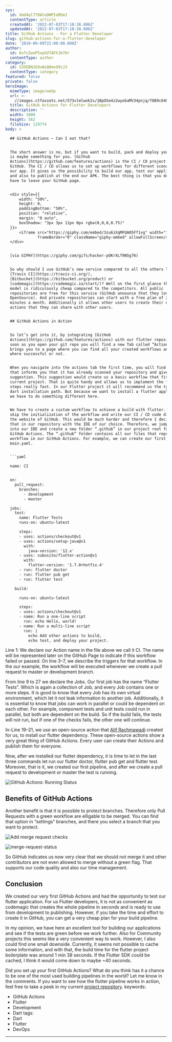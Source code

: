 ```yaml
---
sys:
  id: Xmd4ql770AtoDWPIeRDmJ
  contentType: article
  createdAt: '2022-07-03T17:18:38.606Z'
  updatedAt: '2022-07-03T17:18:38.606Z'
title: GitHub Actions - For a Flutter Developer
slug: github-actions-for-a-flutter-developer
date: '2019-09-09T22:00:00.000Z'
author:
  id: 6xfcZwoP5xpGVTAFhJb76r
  contentType: author
category:
  id: 535EBNJG9vWsQ8mvO9iJ3
  contentType: category
featured: false
private: false
heroImage:
  mimeType: image/webp
  url: >-
    //images.ctfassets.net/573xlmlwok2s/1BpOSe4z2wyobaMV34pnjq/f889c640bdb8c5340c93143c682fc30e/github-actions.webp
  title: GitHub Actions for Flutter Developers
  description: ''
  width: 1000
  height: 562
  fileSize: 119774
body: >

  ## GitHub Actions — Can I eat that?


  The short answer is no, but if you want to build, pack and deploy your app, it
  is maybe something for you. [Github
  Actions](https://github.com/features/actions) is the CI / CD project from
  GitHub. The CI / CD allows us to set up workflows for different scenarios of
  our app. It gives us the possibility to build our app, test our application
  and also to publish at the end our APK. The best thing is that you dont even
  have to leave your GitHub page.


  <div style={{
      width: "50%",
      height: 0,
      paddingBottom: "50%",
      position: "relative",
      margin: "0 auto",
      boxShadow: "3px 3px 11px 0px rgba(0,0,0,0.75)"
  }}>
      <iframe src="https://giphy.com/embed/3zu6iXqMFQA05Ff1vg" width="100%" height="100%" style={{position: "absolute"}}
              frameBorder="0" className="giphy-embed" allowFullScreen/>
  </div>


  [via GIPHY](https://giphy.com/gifs/hacker-pOKrXLf9N5g76)


  So why should I use GitHub’s new service compared to all the others like
  [Travis CI](https://travis-ci.org/),
  [Bitbucket](https://bitbucket.org/product) or
  [codemagic](https://codemagic.io/start/)? Well on the first glance the pricing
  model is ridiculously cheap compared to the competitors. All public
  repositories are free for this service (GitHub announce that they love
  OpenSource). And private repositories can start with a free plan of 2000 build
  minutes a month. Additionally it allows other users to create their own
  actions that they can share with other users.


  ## GitHub Actions in Action


  So let’s get into it, by integrating [GitHub
  Actions](https://github.com/features/actions) with our flutter repository. As
  soon as you open your git repo you will find a new Tab called “Actions”. This
  brings you to a page where you can find all your created workflows and if they
  where successful or not.


  When you navigate into the actions tab the first time, you will find a message
  that informs you that it has already scanned your repository and gives you a
  suggestion. This suggestion would create us a basic workflow that fits our
  current project. That is quite handy and allows us to implement the first
  steps really fast. In our Flutter project it will recommend us the typical
  dart installation path. But because we want to install a flutter application
  we have to do something different here.


  We have to create a custom workflow to achieve a build with flutter. We could
  skip the initialization of the workflow and write our CI / CD code directly on
  the website of GitHub. This would be much harder and therefore I decided to do
  that in our repository with the IDE of our choice. Therefore, we jump right
  into our IDE and create a new folder “.github” in our project root for our
  GitHub Actions. The “.github” folder contains all our files that represents a
  workflow in our GitHub Actions. For example, we can create our first
  main.yaml.


  ```yaml

  name: CI


  on:
    pull_request:
      branches:
        - development
        - master

  jobs:
    test:
      name: Flutter Tests
      runs-on: ubuntu-latest

      steps:
      - uses: actions/checkout@v1
      - uses: actions/setup-java@v1
        with:
          java-version: '12.x'
      - uses: subosito/flutter-action@v1
        with:
          flutter-version: '1.7.8+hotfix.4'
      - run: flutter doctor
      - run: flutter pub get
      - run: flutter test

    build:

      runs-on: ubuntu-latest

      steps:
      - uses: actions/checkout@v1
      - name: Run a one-line script
        run: echo Hello, world!
      - name: Run a multi-line script
        run: |
          echo Add other actions to build,
          echo test, and deploy your project.
  ```


  Line 1: We declare our Action name in the file above we call it CI. The name
  will be represented later on the GitHub Page to indicate if this workflow
  failed or passed. On line 3–7, we describe the triggers for that workflow. In
  the our example, the workflow will be executed whenever we create a pull
  request to master or development branch.


  From line 9 to 27 we declare the Jobs. Our first job has the name “Flutter
  Tests”. Which is again a collection of Job, and every Job contains one or more
  steps. It is good to know that every Job has its own virtual environment,
  which let it not leak information to another job. Additionally, it is
  essential to know that jobs can work in parallel or could be dependent on each
  other. For example, component tests and unit tests could run in parallel, but
  both are dependent on the build. So if the build fails, the tests will not
  run, but if one of the checks fails, the other one will continue.


  In-Line 19–21, we use an open-source action that [Alif
  Rachmawadi](https://github.com/subosito) created for us, to install our
  flutter dependency. These open-source actions show a very great thing of
  GitHub Actions. Every user can create their Actions and publish them for
  everyone.


  Now, after we installed our flutter dependency, it is time to let in the last
  three commands let run our flutter doctor, flutter pub get and flutter test.
  Moreover, that is it, we created our first pipeline, and after we create a
  pull request to development or master the test is running.


  ![GitHub Actions: Running
  Status](//images.ctfassets.net/573xlmlwok2s/1bXy6Ifd38r1F0mi4CjnIh/df6fe7091ca71ccaec35f6b96ea4edad/workflow-runs.webp)


  ## Benefits of GitHub Actions

  Another benefit is that it is possible to protect branches. Therefore only
  Pull Requests with a green workflow are elligable to be merged. You can find
  that option in “settings” branches, and there you select a branch that you
  want to protect.


  ![Add merge request
  checks](//images.ctfassets.net/573xlmlwok2s/41Iokg1FijFMNl22kF3vt7/f9b025347deff1e6a4f943d954564ae9/improve-merge-requests.png)

  ![merge-request-status](//images.ctfassets.net/573xlmlwok2s/5BNgB6wGNGnnmXBYixoOjc/1b497212a67f3f30a081e7377998b5dc/merge-request-status.png)


  So GitHub indicates us now very clear that we should not merge it and other
  contributors are not even allowed to merge without a green flag. That supports
  our code quality and also our time management.


  ## Conclusion

  We created our very first GitHub Actions and had the opportunity to test our
  flutter application. For us Flutter developers, it is not as convenient as
  codemagic that creates the whole pipeline in seconds and is ready to use from
  development to publishing. However, if you take the time and effort to create
  it in GitHub, you can get a very cheap plan for your build pipeline.


  In my opinion, we have here an excellent tool for building our applications
  and see if the tests are green before we work further. Also for Community
  projects this seems like a very convenient way to work. However, I also could
  find one small downside. Currently, it seems not possible to cache some
  information, and with that, the build time for the flutter project boilerplate
  was around 1 min 38 seconds. If the Flutter SDK could be cached, I think it
  would come down to maybe ~40 seconds.


  Did you set up your first GitHub Actions? What do you think has it a chance to
  be one of the most used building pipelines in the world? Let me know in the
  comments. If you want to see how the flutter pipeline works in action, feel
  free to take a peek in my current [project
  repository](https://github.com/md-weber/v11-solo-MyracleDesign).
keywords:
  - GitHub Actions
  - Flutter
  - Development
  - Dart
tags:
  - Dart
  - Flutter
  - DevOps
---
```

